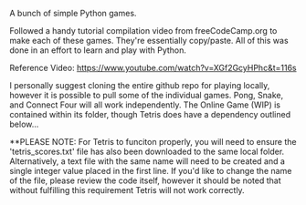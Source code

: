 A bunch of simple Python games. 

Followed a handy tutorial compilation video from freeCodeCamp.org to make each of these games. They're essentially copy/paste. All of this was done in an effort to learn and play with Python.

Reference Video: https://www.youtube.com/watch?v=XGf2GcyHPhc&t=116s

I personally suggest cloning the entire github repo for playing locally, however it is possible to pull some of the individual games. Pong, Snake, and Connect Four will all work independently. The Online Game (WIP) is contained within its folder, though Tetris does have a dependency outlined below...

**PLEASE NOTE:
    For Tetris to funciton properly, you will need to ensure the 'tetris_scores.txt' file has also been downloaded to the same local folder. Alternatively, a text file with the same name will need to be created and a single integer value placed in the first line. If you'd like to change the name of the file, please review the code itself, however it should be noted that without fulfilling this requirement Tetris will not work correctly. 